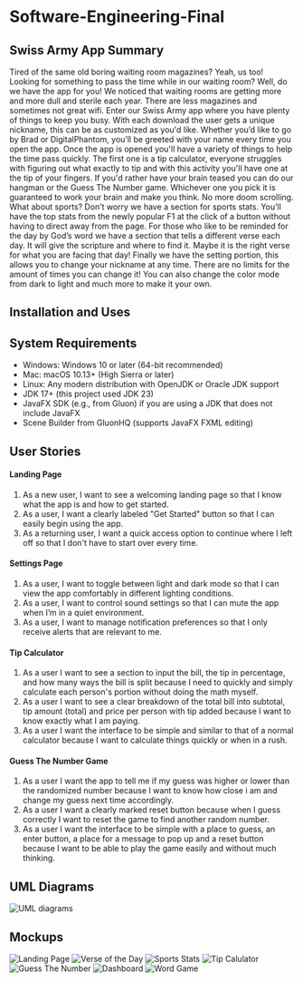 # Software-Engineering-Final

## Swiss Army App Summary
Tired of the same old boring waiting room magazines? Yeah, us too! Looking for something to pass the time while in our waiting room? Well, do we have the app for you!  We noticed that waiting rooms are getting more and more dull and sterile each year. There are less magazines and sometimes not great wifi. Enter our Swiss Army app where you have plenty of things to keep you busy. 
With each download the user gets a unique nickname, this can be as customized as you'd like. Whether you’d like to go by Brad or DigitalPhantom, you’ll be greeted with your name every time you open the app. 
Once the app is opened you'll have a variety of things to help the time pass quickly. 
The first one is a tip calculator, everyone struggles with figuring out what exactly to tip and with this activity you'll have one at the tip of your fingers. 
If you'd rather have your brain teased you can do our hangman or the Guess The Number game. Whichever one you pick it is guaranteed to work your brain and make you think. No more doom scrolling. 
What about sports? Don’t worry we have a section for sports stats. You’ll have the top stats from the newly popular F1 at the click of a button without having to direct away from the page.
For those who like to be reminded for the day by God’s word we have a section that tells a different verse each day. It will give the scripture and where to find it. Maybe it is the right verse for what you are facing that day!
Finally we have the setting portion, this allows you to change your nickname at any time. There are no limits for the amount of times you can change it! You can also change the color mode from dark to light and much more to make it your own. 

## Installation and Uses

## System Requirements
* Windows: Windows 10 or later (64-bit recommended)
* Mac: macOS 10.13+ (High Sierra or later)
* Linux: Any modern distribution with OpenJDK or Oracle JDK support
* JDK 17+ (this project used JDK 23)
* JavaFX SDK (e.g., from Gluon) if you are using a JDK that does not include JavaFX
* Scene Builder from GluonHQ (supports JavaFX FXML editing)

## User Stories
#### Landing Page
1. As a new user, I want to see a welcoming landing page so that I know what the app is and how to get started.
2. As a user, I want a clearly labeled "Get Started" button so that I can easily begin using the app.
3. As a returning user, I want a quick access option to continue where I left off so that I don't have to start over every time.

#### Settings Page
1. As a user, I want to toggle between light and dark mode so that I can view the app comfortably in different lighting conditions.
2. As a user, I want to control sound settings so that I can mute the app when I’m in a quiet environment.
3. As a user, I want to manage notification preferences so that I only receive alerts that are relevant to me.

#### Tip Calculator
1. As a user I want to see a section to input the bill, the tip in percentage, and how many ways the bill is split because I need to quickly and simply calculate each person's portion without doing the math myself. 
2. As a user I want to see a clear breakdown of the total bill into subtotal, tip amount (total) and price per person with tip added because I want to know exactly what I am paying.
3. As a user I want the interface to be simple and similar to that of a normal calculator because I want to calculate things quickly or when in a rush. 

#### Guess The Number Game
1. As a user I want the app to tell me if my guess was higher or lower than the randomized number because I want to know how close i am and change my guess next time accordingly.
2. As a user I want a clearly marked reset button because when I guess correctly I want to reset the game to find another random number. 
3. As a user I want the interface to be simple with a place to guess, an enter button, a place for a message to pop up and a reset button because I want to be able to play the game easily and without much thinking. 


## UML Diagrams
![UML diagrams](github_images/Software_Final_Verse_UML.drawio.png)
## Mockups
![Landing Page](github_images/Landing_page.png)
![Verse of the Day](github_images/Verse_of_the_day.png)
![Sports Stats](github_images/Sports_stats.png)
![Tip Calulator](github_images/Tip_calculator.png)
![Guess The Number](github_images/Guess_the_Number.png)
![Dashboard](github_images/Dashboard.png)
![Word Game](github_images/Word_Game.png)

